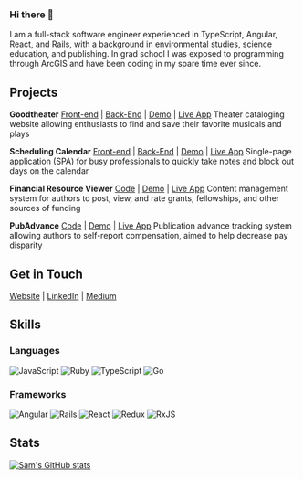 ### Hi there 👋

I am a full-stack software engineer experienced in TypeScript, Angular, React, and Rails, with a background in environmental studies, science education, and publishing. In grad school I was exposed to programming through ArcGIS and have been coding in my spare time ever since.

## Projects

**Goodtheater** [Front-end](https://github.com/isphinxs/theater-client) | [Back-End](https://github.com/isphinxs/theater-api) | [Demo](https://youtu.be/sqfp5cil7Gs) | [Live App](https://objective-swirles-ad93b5.netlify.app/)
Theater cataloging website allowing enthusiasts to find and save their favorite musicals and plays

**Scheduling Calendar** [Front-end](https://github.com/isphinxs/schedule-master-client) | [Back-End](https://github.com/isphinxs/schedule-master-api) | [Demo](https://youtu.be/01o8uhuOkLk) | [Live App](https://isphinxs.github.io/schedule-master-client/)
Single-page application (SPA) for busy professionals to quickly take notes and block out days on the calendar

**Financial Resource Viewer** [Code](https://github.com/isphinxs/resource-viewer) | [Demo](https://youtu.be/kOxTEO_xcBE) | [Live App](https://evening-lowlands-43805.herokuapp.com/)
Content management system for authors to post, view, and rate grants, fellowships, and other sources of funding

**PubAdvance** [Code](https://github.com/isphinxs/pub_advance) | [Demo](https://youtu.be/VIwfeF5FMSA) | [Live App](https://warm-gorge-84054.herokuapp.com/)
Publication advance tracking system allowing authors to self-report compensation, aimed to help decrease pay disparity

## Get in Touch

[Website](https://sam-ostrowski.com/) | [LinkedIn](https://www.linkedin.com/in/sam-ostrowski/) | [Medium](https://medium.com/@isphinxs)

## Skills

### Languages 

![JavaScript](https://img.shields.io/badge/javascript-%23323330.svg?style=for-the-badge&logo=javascript&logoColor=%23F7DF1E) ![Ruby](https://img.shields.io/badge/ruby-%23CC342D.svg?style=for-the-badge&logo=ruby&logoColor=white) ![TypeScript](https://img.shields.io/badge/typescript-%23007ACC.svg?style=for-the-badge&logo=typescript&logoColor=white) ![Go](https://img.shields.io/badge/go-%2300ADD8.svg?style=for-the-badge&logo=go&logoColor=white)

### Frameworks

![Angular](https://img.shields.io/badge/angular-%23DD0031.svg?style=for-the-badge&logo=angular&logoColor=white) ![Rails](https://img.shields.io/badge/rails-%23CC0000.svg?style=for-the-badge&logo=ruby-on-rails&logoColor=white) ![React](https://img.shields.io/badge/react-%2320232a.svg?style=for-the-badge&logo=react&logoColor=%2361DAFB) ![Redux](https://img.shields.io/badge/redux-%23593d88.svg?style=for-the-badge&logo=redux&logoColor=white) ![RxJS](https://img.shields.io/badge/rxjs-%23B7178C.svg?style=for-the-badge&logo=reactivex&logoColor=white)

## Stats

[![Sam's GitHub stats](https://github-readme-stats.vercel.app/api?username=isphinxs)](https://github.com/isphinxs/github-readme-stats)


